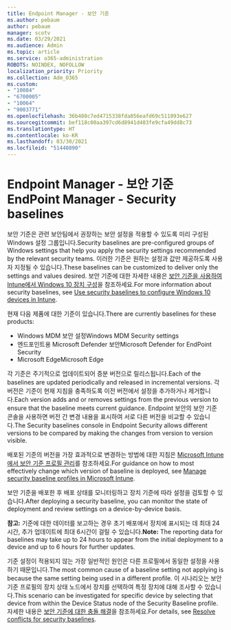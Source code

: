 ```yaml
---
title: Endpoint Manager - 보안 기준
ms.author: pebaum
author: pebaum
manager: scotv
ms.date: 03/29/2021
ms.audience: Admin
ms.topic: article
ms.service: o365-administration
ROBOTS: NOINDEX, NOFOLLOW
localization_priority: Priority
ms.collection: Adm_O365
ms.custom:
- "10084"
- "6700005"
- "10064"
- "9003771"
ms.openlocfilehash: 36b480c7ed4715338fda056eafd69c511093e627
ms.sourcegitcommit: bef118c00aa397cd6d8941d403fe9cfa49dd8c73
ms.translationtype: HT
ms.contentlocale: ko-KR
ms.lasthandoff: 03/30/2021
ms.locfileid: "51440890"
---
```

# <a name="endpoint-manager---security-baselines"></a><span data-ttu-id="05d85-102">Endpoint Manager - 보안 기준</span><span class="sxs-lookup"><span data-stu-id="05d85-102">EndPoint Manager - Security baselines</span></span>

<span data-ttu-id="05d85-103">보안 기준은 관련 보안팀에서 권장하는 보안 설정을 적용할 수 있도록 미리 구성된 Windows 설정 그룹입니다.</span><span class="sxs-lookup"><span data-stu-id="05d85-103">Security baselines are pre-configured groups of Windows settings that help you apply the security settings recommended by the relevant security teams.</span></span> <span data-ttu-id="05d85-104">이러한 기준은 원하는 설정과 값만 제공하도록 사용자 지정될 수 있습니다.</span><span class="sxs-lookup"><span data-stu-id="05d85-104">These baselines can be customized to deliver only the settings and values desired.</span></span> <span data-ttu-id="05d85-105">보안 기준에 대한 자세한 내용은 [보안 기준을 사용하여 Intune에서 Windows 10 장치 구성](https://docs.microsoft.com/mem/intune/protect/security-baselines)을 참조하세요.</span><span class="sxs-lookup"><span data-stu-id="05d85-105">For more information about security baselines, see [Use security baselines to configure Windows 10 devices in Intune](https://docs.microsoft.com/mem/intune/protect/security-baselines).</span></span>

<span data-ttu-id="05d85-106">현재 다음 제품에 대한 기준이 있습니다.</span><span class="sxs-lookup"><span data-stu-id="05d85-106">There are currently baselines for these products:</span></span>

- <span data-ttu-id="05d85-107">Windows MDM 보안 설정</span><span class="sxs-lookup"><span data-stu-id="05d85-107">Windows MDM Security settings</span></span>
- <span data-ttu-id="05d85-108">엔드포인트용 Microsoft Defender  보안</span><span class="sxs-lookup"><span data-stu-id="05d85-108">Microsoft Defender for EndPoint Security</span></span>
- <span data-ttu-id="05d85-109">Microsoft Edge</span><span class="sxs-lookup"><span data-stu-id="05d85-109">Microsoft Edge</span></span>

<span data-ttu-id="05d85-110">각 기준은 주기적으로 업데이트되어 증분 버전으로 릴리스됩니다.</span><span class="sxs-lookup"><span data-stu-id="05d85-110">Each of the baselines are updated periodically and released in incremental versions.</span></span> <span data-ttu-id="05d85-111">각 버전은 기준이 현재 지침을 충족하도록 이전 버전에서 설정을 추가하거나 제거합니다.</span><span class="sxs-lookup"><span data-stu-id="05d85-111">Each version adds and or removes settings from the previous version to ensure that the baseline meets current guidance.</span></span> <span data-ttu-id="05d85-112">Endpoint 보안의 보안 기준 콘솔을 사용하면 버전 간 변경 내용을 표시하여 서로 다른 버전을 비교할 수 있습니다.</span><span class="sxs-lookup"><span data-stu-id="05d85-112">The Security baselines console in Endpoint Security allows different versions to be compared by making the changes from version to version visible.</span></span>

<span data-ttu-id="05d85-113">배포된 기준의 버전을 가장 효과적으로 변경하는 방법에 대한 지침은 [Microsoft Intune에서 보안 기준 프로필 관리](https://docs.microsoft.com/mem/intune/protect/security-baselines-configure)를 참조하세요.</span><span class="sxs-lookup"><span data-stu-id="05d85-113">For guidance on how to most effectively change which version of baseline is deployed, see [Manage security baseline profiles in Microsoft Intune](https://docs.microsoft.com/mem/intune/protect/security-baselines-configure).</span></span>

<span data-ttu-id="05d85-114">보안 기준을 배포한 후 배포 상태를 모니터링하고 장치 기준에 따라 설정을 검토할 수 있습니다.</span><span class="sxs-lookup"><span data-stu-id="05d85-114">After deploying a security baseline, you can monitor the state of deployment and review settings on a device-by-device basis.</span></span>

<span data-ttu-id="05d85-115">**참고:** 기준에 대한 데이터를 보고하는 경우 초기 배포에서 장치에 표시되는 데 최대 24시간, 추가 업데이트에 최대 6시간이 걸릴 수 있습니다.</span><span class="sxs-lookup"><span data-stu-id="05d85-115">**Note:** The reporting data for baselines may take up to 24 hours to appear from the initial deployment to a device and up to 6 hours for further updates.</span></span> 

<span data-ttu-id="05d85-116">기준 설정이 적용되지 않는 가장 일반적인 원인은 다른 프로필에서 동일한 설정을 사용하기 때문입니다.</span><span class="sxs-lookup"><span data-stu-id="05d85-116">The most common cause of a baseline setting not applying is because the same setting being used in a different profile.</span></span> <span data-ttu-id="05d85-117">이 시나리오는 보안 기준 프로필의 장치 상태 노드에서 장치를 선택하여 특정 장치에 대해 조사할 수 있습니다.</span><span class="sxs-lookup"><span data-stu-id="05d85-117">This scenario can be investigated for specific device by selecting that device from within the Device Status node of the Security Baseline profile.</span></span> <span data-ttu-id="05d85-118">자세한 내용은 [보안 기준에 대한 충돌 해결](https://docs.microsoft.com/mem/intune/protect/security-baselines-monitor#resolve-conflicts-for-security-baselines)을 참조하세요.</span><span class="sxs-lookup"><span data-stu-id="05d85-118">For details, see [Resolve conflicts for security baselines](https://docs.microsoft.com/mem/intune/protect/security-baselines-monitor#resolve-conflicts-for-security-baselines).</span></span>
